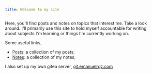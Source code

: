 ```yaml
---
title: Welcome to my site
---
```


Here, you'll find posts and notes on topics that interest me. Take a look around. I'll primarily use this site to hold myself accountable for writing about subjects I'm learning or things I'm currently working on.


Some useful links, 

- [Posts](/posts/): a collection of my posts;
- [Notes](/notes/): a collection of my notes;

I also set up my own gitea server, <a href="https://git.emanuelrgz.com/" target="_blank">git.emanuelrgz.com</a>
